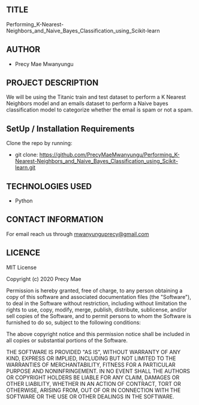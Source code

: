 ##  TITLE
Performing_K-Nearest-Neighbors_and_Naive_Bayes_Classification_using_Scikit-learn

## AUTHOR
 * Precy Mae Mwanyungu

## PROJECT DESCRIPTION
We will be using the Titanic train and test dataset to perform a K Nearest Neighbors model and an emails dataset to perform a Naive bayes classification model to categorize whether the email is spam or not a spam.   

## SetUp / Installation Requirements
  Clone the repo by running:
*   git clone: https://github.com/PrecyMaeMwanyungu/Performing_K-Nearest-Neighbors_and_Naive_Bayes_Classification_using_Scikit-learn.git

## TECHNOLOGIES USED
* Python

## CONTACT INFORMATION
 For email reach us through mwanyunguprecy@gmail.com

## LICENCE
MIT License

Copyright (c) 2020 Precy Mae

Permission is hereby granted, free of charge, to any person obtaining a copy of this software and associated documentation files (the "Software"), to deal in the Software without restriction, including without limitation the rights to use, copy, modify, merge, publish, distribute, sublicense, and/or sell copies of the Software, and to permit persons to whom the Software is furnished to do so, subject to the following conditions:

The above copyright notice and this permission notice shall be included in all copies or substantial portions of the Software.

THE SOFTWARE IS PROVIDED "AS IS", WITHOUT WARRANTY OF ANY KIND, EXPRESS OR IMPLIED, INCLUDING BUT NOT LIMITED TO THE WARRANTIES OF MERCHANTABILITY, FITNESS FOR A PARTICULAR PURPOSE AND NONINFRINGEMENT. IN NO EVENT SHALL THE AUTHORS OR COPYRIGHT HOLDERS BE LIABLE FOR ANY CLAIM, DAMAGES OR OTHER LIABILITY, WHETHER IN AN ACTION OF CONTRACT, TORT OR OTHERWISE, ARISING FROM, OUT OF OR IN CONNECTION WITH THE SOFTWARE OR THE USE OR OTHER DEALINGS IN THE SOFTWARE.
